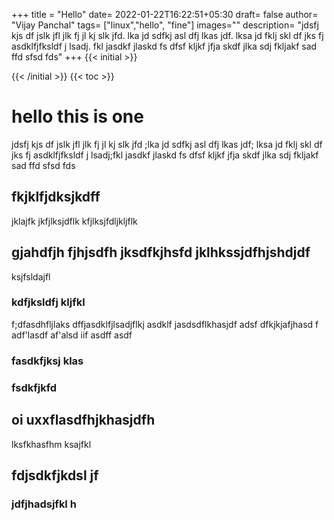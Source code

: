 ﻿+++
title = "Hello"
date= 2022-01-22T16:22:51+05:30
draft= false
author= "Vijay Panchal"
tags= ["linux","hello", "fine"]
images=""
description= "jdsfj kjs df jslk jfl jlk fj jl kj slk jfd. lka jd sdfkj asl dfj lkas jdf. lksa jd fklj skl df jks fj asdklfjfksldf j lsadj. fkl jasdkf jlaskd fs dfsf kljkf jfja skdf jlka sdj fkljakf sad ffd sfsd fds"
+++
{{< initial >}}

{{< /initial >}}
{{< toc >}}
# hello this is one 
jdsfj kjs df jslk jfl jlk fj jl kj slk jfd ;lka jd sdfkj asl dfj lkas jdf; lksa jd fklj skl df jks fj asdklfjfksldf j lsadj;fkl jasdkf jlaskd fs dfsf kljkf jfja skdf jlka sdj fkljakf sad ffd sfsd fds

## fkjklfjdksjkdff
jklajfk jkfjlksjdflk kfjlksjfdljkljflk

## gjahdfjh fjhjsdfh jksdfkjhsfd jklhkssjdfhjshdjdf
ksjfsldajfl
### kdfjksldfj kljfkl
f;dfasdhfljlaks dffjasdklfjlsadjflkj asdklf jasdsdflkhasjdf
adsf
dfkjkjafjhasd f
adf'lasdf
af'alsd iif
asdff
asdf
### fasdkfjksj klas
### fsdkfjkfd
## oi uxxflasdfhjkhasjdfh
lksfkhasfhm ksajfkl
## fdjsdkfjkdsl jf
### jdfjhadsjfkl h
